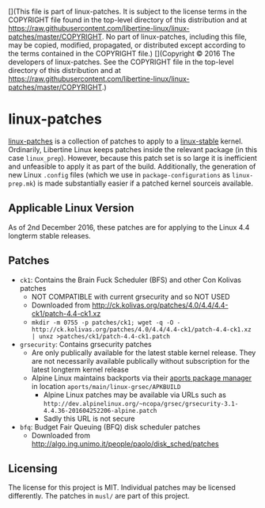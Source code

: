 [](This file is part of linux-patches. It is subject to the license terms in the COPYRIGHT file found in the top-level directory of this distribution and at https://raw.githubusercontent.com/libertine-linux/linux-patches/master/COPYRIGHT. No part of linux-patches, including this file, may be copied, modified, propagated, or distributed except according to the terms contained in the COPYRIGHT file.)
[](Copyright © 2016 The developers of linux-patches. See the COPYRIGHT file in the top-level directory of this distribution and at https://raw.githubusercontent.com/libertine-linux/linux-patches/master/COPYRIGHT.)

# linux-patches

[linux-patches] is a collection of patches to apply to a [linux-stable](https://github.com/libertine-linux-forks/linux-stable) kernel. Ordinarily, Libertine Linux keeps patches inside the relevant package (in this case `linux_prep`). However, because this patch set is so large it is inefficient and unfeasible to apply it as part of the build. Additionally, the generation of new Linux `.config` files (which we use in `package-configurations` as `linux-prep.mk`) is made substantially easier if a patched kernel sourceis available.


## Applicable Linux Version

As of 2nd December 2016, these patches are for applying to the Linux 4.4 longterm stable releases.


## Patches

* `ck1`: Contains the Brain Fuck Scheduler (BFS) and other Con Kolivas patches
	* NOT COMPATIBLE with current grsecurity and so NOT USED
	* Downloaded from <http://ck.kolivas.org/patches/4.0/4.4/4.4-ck1/patch-4.4-ck1.xz>
	* `mkdir -m 0755 -p patches/ck1; wget -q -O - http://ck.kolivas.org/patches/4.0/4.4/4.4-ck1/patch-4.4-ck1.xz | unxz >patches/ck1/patch-4.4-ck1.patch`
* `grsecurity`: Contains grsecurity patches
	 * Are only publically available for the latest stable kernel release. They are not necessarily available publically without subscription for the latest longterm kernel release
	 * Alpine Linux maintains backports via their [aports package manager](git://git.alpinelinux.org/aports) in location `aports/main/linux-grsec/APKBUILD`
		 * Alpine Linux patches may be available via URLs such as `http://dev.alpinelinux.org/~ncopa/grsec/grsecurity-3.1-4.4.36-201604252206-alpine.patch`
		 * Sadly this URL is not secure
* `bfq`: Budget Fair Queuing (BFQ) disk scheduler patches
	* Downloaded from <http://algo.ing.unimo.it/people/paolo/disk_sched/patches>

## Licensing

The license for this project is MIT. Individual patches may be licensed differently. The patches in `musl/` are part of this project.

[linux-patches]: https://github.com/libertine-linux/linux-patches "linux-patches GitHub page"
